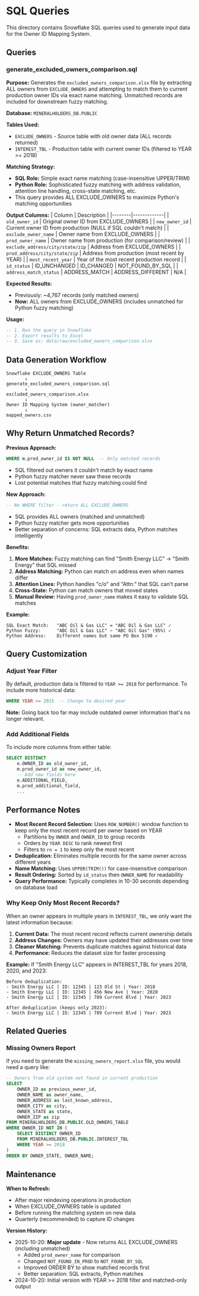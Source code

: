 # SQL Queries

This directory contains Snowflake SQL queries used to generate input data for the Owner ID Mapping System.

## Queries

### generate_excluded_owners_comparison.sql

**Purpose:** Generates the `excluded_owners_comparison.xlsx` file by extracting ALL owners from `EXCLUDE_OWNERS` and attempting to match them to current production owner IDs via exact name matching. Unmatched records are included for downstream fuzzy matching.

**Database:** `MINERALHOLDERS_DB.PUBLIC`

**Tables Used:**
- `EXCLUDE_OWNERS` - Source table with old owner data (ALL records returned)
- `INTEREST_TBL` - Production table with current owner IDs (filtered to YEAR >= 2018)

**Matching Strategy:**
- **SQL Role:** Simple exact name matching (case-insensitive UPPER/TRIM)
- **Python Role:** Sophisticated fuzzy matching with address validation, attention line handling, cross-state matching, etc.
- This query provides ALL EXCLUDE_OWNERS to maximize Python's matching opportunities

**Output Columns:**
| Column | Description |
|--------|-------------|
| `old_owner_id` | Original owner ID from EXCLUDE_OWNERS |
| `new_owner_id` | Current owner ID from production (NULL if SQL couldn't match) |
| `exclude_owner_name` | Owner name from EXCLUDE_OWNERS |
| `prod_owner_name` | Owner name from production (for comparison/review) |
| `exclude_address/city/state/zip` | Address from EXCLUDE_OWNERS |
| `prod_address/city/state/zip` | Address from production (most recent by YEAR) |
| `most_recent_year` | Year of the most recent production record |
| `id_status` | ID_UNCHANGED \| ID_CHANGED \| NOT_FOUND_BY_SQL |
| `address_match_status` | ADDRESS_MATCH \| ADDRESS_DIFFERENT \| N/A |

**Expected Results:**
- Previously: ~4,767 records (only matched owners)
- **Now:** ALL owners from EXCLUDE_OWNERS (includes unmatched for Python fuzzy matching)

**Usage:**
```sql
-- 1. Run the query in Snowflake
-- 2. Export results to Excel
-- 3. Save as: data/raw/excluded_owners_comparison.xlsx
```

## Data Generation Workflow

```
Snowflake EXCLUDE_OWNERS Table
       ↓
generate_excluded_owners_comparison.sql
       ↓
excluded_owners_comparison.xlsx
       ↓
Owner ID Mapping System (owner_matcher)
       ↓
mapped_owners.csv
```

## Why Return Unmatched Records?

**Previous Approach:**
```sql
WHERE m.prod_owner_id IS NOT NULL  -- Only matched records
```
- SQL filtered out owners it couldn't match by exact name
- Python fuzzy matcher never saw these records
- Lost potential matches that fuzzy matching could find

**New Approach:**
```sql
-- No WHERE filter - return ALL EXCLUDE_OWNERS
```
- SQL provides ALL owners (matched and unmatched)
- Python fuzzy matcher gets more opportunities
- Better separation of concerns: SQL extracts data, Python matches intelligently

**Benefits:**
1. **More Matches:** Fuzzy matching can find "Smith Energy LLC" → "Smith Energy" that SQL missed
2. **Address Matching:** Python can match on address even when names differ
3. **Attention Lines:** Python handles "c/o" and "Attn:" that SQL can't parse
4. **Cross-State:** Python can match owners that moved states
5. **Manual Review:** Having `prod_owner_name` makes it easy to validate SQL matches

**Example:**
```
SQL Exact Match:   "ABC Oil & Gas LLC" = "ABC Oil & Gas LLC" ✓
Python Fuzzy:      "ABC Oil & Gas LLC" ~ "ABC Oil Gas" (95%) ✓
Python Address:    Different names but same PO Box 5190 ✓
```

## Query Customization

### Adjust Year Filter

By default, production data is filtered to `YEAR >= 2018` for performance. To include more historical data:

```sql
WHERE YEAR >= 2015  -- Change to desired year
```

**Note:** Going back too far may include outdated owner information that's no longer relevant.

### Add Additional Fields

To include more columns from either table:

```sql
SELECT DISTINCT
    e.OWNER_ID as old_owner_id,
    m.prod_owner_id as new_owner_id,
    -- Add new fields here
    e.ADDITIONAL_FIELD,
    m.prod_additional_field,
    ...
```

## Performance Notes

- **Most Recent Record Selection:** Uses `ROW_NUMBER()` window function to keep only the most recent record per owner based on YEAR
  - Partitions by `OWNER` and `OWNER_ID` to group records
  - Orders by `YEAR DESC` to rank newest first
  - Filters to `rn = 1` to keep only the most recent
- **Deduplication:** Eliminates multiple records for the same owner across different years
- **Name Matching:** Uses `UPPER(TRIM())` for case-insensitive comparison
- **Result Ordering:** Sorted by `id_status` then `OWNER_NAME` for readability
- **Query Performance:** Typically completes in 10-30 seconds depending on database load

### Why Keep Only Most Recent Records?

When an owner appears in multiple years in `INTEREST_TBL`, we only want the latest information because:
1. **Current Data:** The most recent record reflects current ownership details
2. **Address Changes:** Owners may have updated their addresses over time
3. **Cleaner Matching:** Prevents duplicate matches against historical data
4. **Performance:** Reduces the dataset size for faster processing

**Example:** If "Smith Energy LLC" appears in INTEREST_TBL for years 2018, 2020, and 2023:
```
Before deduplication:
- Smith Energy LLC | ID: 12345 | 123 Old St | Year: 2018
- Smith Energy LLC | ID: 12345 | 456 New Ave | Year: 2020
- Smith Energy LLC | ID: 12345 | 789 Current Blvd | Year: 2023

After deduplication (keeps only 2023):
- Smith Energy LLC | ID: 12345 | 789 Current Blvd | Year: 2023
```

## Related Queries

### Missing Owners Report

If you need to generate the `missing_owners_report.xlsx` file, you would need a query like:

```sql
-- Owners from old system not found in current production
SELECT
    OWNER_ID as previous_owner_id,
    OWNER_NAME as owner_name,
    OWNER_ADDRESS as last_known_address,
    OWNER_CITY as city,
    OWNER_STATE as state,
    OWNER_ZIP as zip
FROM MINERALHOLDERS_DB.PUBLIC.OLD_OWNERS_TABLE
WHERE OWNER_ID NOT IN (
    SELECT DISTINCT OWNER_ID
    FROM MINERALHOLDERS_DB.PUBLIC.INTEREST_TBL
    WHERE YEAR >= 2018
)
ORDER BY OWNER_STATE, OWNER_NAME;
```

## Maintenance

**When to Refresh:**
- After major reindexing operations in production
- When EXCLUDE_OWNERS table is updated
- Before running the matching system on new data
- Quarterly (recommended) to capture ID changes

**Version History:**
- 2025-10-20: **Major update** - Now returns ALL EXCLUDE_OWNERS (including unmatched)
  - Added `prod_owner_name` for comparison
  - Changed `NOT_FOUND_IN_PROD` to `NOT_FOUND_BY_SQL`
  - Improved ORDER BY to show matched records first
  - Better separation: SQL extracts, Python matches
- 2024-10-20: Initial version with YEAR >= 2018 filter and matched-only output
